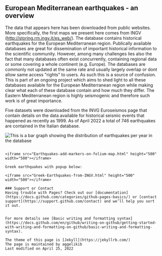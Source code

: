 ## European Mediterranean earthquakes - an overview

The data that appears here has been downloaded from public websites. More specifically, the first maps we present here comes from INGV (http://storing.rm.ingv.it/es_web/). The database contains historical earthquakes for the European Mediterranean region. Publically available databases are great for dissemination of important historical information to the scientific community. However, among many challenges lies also the fact that many databases often exist concurrently, containing regional data or some covering a whole continent (e.g. Europe). The databases are commonly not updated at the same rate and usually largely overlap or dont allow same access "rights" to users. As such this is a source of confusion. This is part of an ongoing project which aims to shed light to all these databases available for the European Mediterranean region while making clear what each of these database contain and how much they differ. The Eastern Mediterranean region is highly seismogenic and therefore such work is of great importance.

Five datasets were downloaded from the INVG Euroseismos page that contain details on the data available for historical seismic events that happened as recently as 1999. As of April 2022 a total of 746 earthquakes are contained in the Italian database.

![This is a bar graph showing the distribution of earthquakes per year in the database](quakebyyr.png)
```

<iframe src="Earthquakes-add-markers-on-folium-map.html" height="500" width="500"></iframe>

Greek earthquakes with popup below:

<iframe src="Greek-Earthquakes-from-INGV.html" height="500" width="500"></iframe>

### Support or Contact
Having trouble with Pages? Check out our [documentation](https://docs.github.com/categories/github-pages-basics/) or [contact support](https://support.github.com/contact) and we’ll help you sort it out.


For more details see [Basic writing and formatting syntax](https://docs.github.com/en/github/writing-on-github/getting-started-with-writing-and-formatting-on-github/basic-writing-and-formatting-syntax).

The theme of this page is [Jekyll](https://jekyllrb.com/)
The page is maintained by aggelikib
Last modified on April 25, 2022
